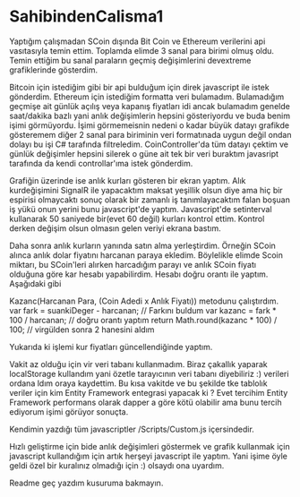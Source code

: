 # SahibindenCalisma1

Yaptığım çalışmadan SCoin dışında Bit Coin ve Ethereum verilerini api vasıtasıyla temin ettim. Toplamda elimde 3 sanal para birimi olmuş oldu. Temin ettiğim bu sanal paraların geçmiş değişimlerini devextreme grafiklerinde gösterdim.

Bitcoin için istediğim gibi bir api bulduğum için direk javascript ile istek gönderdim.
Ethereum için istediğim formatta veri bulamadım. Bulamadığım geçmişe ait günlük açılış veya kapanış fiyatları idi ancak bulamadım genelde saat/dakika bazlı yani anlık değişimlerin hepsini gösteriyordu ve buda benim işimi görmüyordu. İşimi görmemeisnin nedeni o kadar büyük datayı grafikde gösteremem diğer 2 sanal para biriminin veri formatınada uygun değil ondan dolayı bu işi C# tarafında filtreledim. CoinController'da tüm datayı çektim ve günlük değişimler hepsini silerek o güne ait tek bir veri buraktım javasript tarafında da kendi controllar'ıma istek gönderdim.

Grafiğin üzerinde ise anlık kurları gösteren bir ekran yaptım. Alık kurdeğişimini SignalR ile yapacaktım maksat yeşillik olsun diye ama hiç bir espirisi olmaycaktı sonuç olarak bir zamanlı iş tanımlayacaktım falan boşuan iş yükü onun yerini bunu javascript'de yaptım. Javascript'de setinterval kullanarak 50 saniyede bir(evet 60 değil) kurları kontrol ettim. Kontrol derken değişim olsun olmasın gelen veriyi ekrana bastım.

Daha sonra anlık kurların yanında satın alma yerleştirdim. Örneğin SCoin alınca anlık dolar fiyatını harcanan paraya ekledim. Böylelikle elimde Scoin miktarı, bu SCoin'leri alırken harcadığım parayı ve anlık SCoin fiyatı olduğuna göre kar hesabı yapabilirdim. Hesabı doğru orantı ile  yaptım. Aşağıdaki gibi

Kazanc(Harcanan Para, (Coin Adedi x Anlık Fiyatı)) metodunu çalıştırdım. 
var fark = suankiDeger - harcanan; // Farkını buldum
var kazanc = fark * 100 / harcanan; // doğru orantı yaptım
 return Math.round(kazanc * 100) / 100; // virgülden sonra 2 hanesini aldım
 
 Yukarıda ki işlemi kur fiyatları güncellendiğinde yaptım.
 
 Vakit az olduğu için vir veri tabanı kullanmadım. Biraz çakallık yaparak localStorage kullandım yani özetle tarayıcının veri tabanı diyebiliriz :) verileri ordana ldım oraya kaydettim. Bu kısa vakitde ve bu şekilde tke tablolık veriler için kim Entity Framework entegrasi yapacak ki ? Evet tercihim Entity Framework performans olarak dapper a göre kötü olabilir ama bunu tercih ediyorum işimi görüyor sonuçta.
 
 
 Kendimin yazdığı tüm javascriptler /Scripts/Custom.js içersindedir.

Hızlı geliştirme için bide anlık değişimleri göstermek ve grafik kullanmak için javascript kullandığım için artık herşeyi javascript ile yaptım. Yani işime öyle geldi özel bir kuralınız olmadığı için :) olsaydı ona uyardım.

Readme geç yazdım kusuruma bakmayın.
